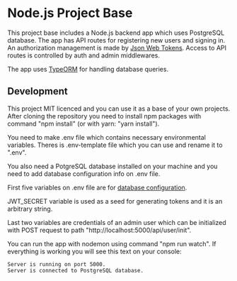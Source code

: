 # Node.js Project Base

This project base includes a Node.js backend app which uses PostgreSQL database. The app has API routes for registering new users and signing in. 
An authorization management is made by [Json Web Tokens](https://www.npmjs.com/package/jsonwebtoken). Access to API routes is controlled by auth and admin middlewares.

The app uses [TypeORM](https://typeorm.io/#/) for handling database queries.

## Development

This project MIT licenced and you can use it as a base of your own projects. After cloning the repository you need to install npm packages with command "npm install" (or with yarn: "yarn install").

You need to make .env file which contains necessary environmental variables. Theres is .env-template file which you can use and rename it to ".env". 

You also need a PotgreSQL database installed on your machine and you need to add database configuration info on .env file.

First five variables on .env file are for [database configuration](https://typeorm.io/#/using-ormconfig/using-environment-variables).

JWT_SECRET variable is used as a seed for generating tokens and it is an arbitrary string. 

Last two variables are credentials of an admin user which can be initialized with POST request to path "http://localhost:5000/api/user/init".

You can run the app with nodemon using command "npm run watch". If everything is working you will see this text on your console:

```
Server is running on port 5000.
Server is connected to PostgreSQL database.
```


